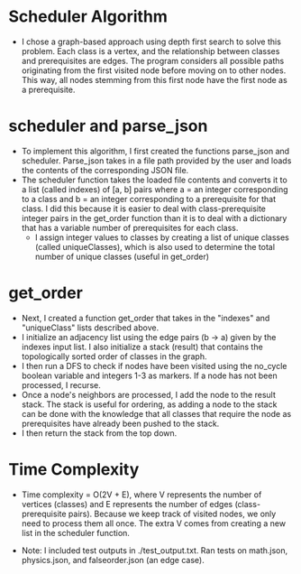 # Scheduler Algorithm 
* I chose a graph-based approach using depth first search to solve this problem. Each class is a vertex, and the relationship between classes and prerequisites are edges. The program considers all possible paths originating from the first visited node before moving on to other nodes. This way, all nodes stemming from this first node have the first node as a prerequisite. 

# scheduler and parse_json
* To implement this algorithm, I first created the functions parse_json and scheduler. Parse_json takes in a file path provided by the user and loads the contents of the corresponding JSON file. 
* The scheduler function takes the loaded file contents and converts it to a list (called indexes) of [a, b] pairs where a = an integer corresponding to a class and b = an integer corresponding to a prerequisite for that class. I did this because it is easier to deal with class-prerequisite integer pairs in the get_order function than it is to deal with a dictionary that has a variable number of prerequisites for each class.
    * I assign integer values to classes by creating a list of unique classes (called uniqueClasses), which is also used to determine the total number of unique classes (useful in get_order)

# get_order
* Next, I created a function get_order that takes in the "indexes" and "uniqueClass" lists described above. 
* I initialize an adjacency list using the edge pairs (b -> a) given by the indexes input list. I also initialize a stack (result) that contains the topologically sorted order of classes in the graph. 
* I then run a DFS to check if nodes have been visited using the no_cycle boolean variable and integers 1-3 as markers. If a node has not been processed, I recurse. 
* Once a node's neighbors are processed, I add the node to the result stack. The stack is useful for ordering, as adding a node to the stack can be done with the knowledge that all classes that require the node as prerequisites have already been pushed to the stack. 
* I then return the stack from the top down. 

# Time Complexity 
* Time complexity = O(2V + E), where V represents the number of vertices (classes) and E represents the number of edges (class-prerequisite pairs). Because we keep track of visited nodes, we only need to process them all once. The extra V comes from creating a new list in the scheduler function. 

* Note: I included test outputs in ./test_output.txt. Ran tests on math.json, physics.json, and falseorder.json (an edge case).

